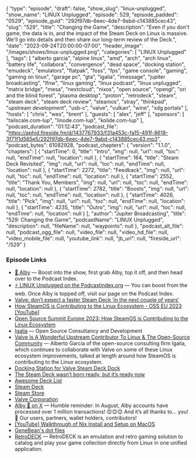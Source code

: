 {
  "type": "episode",
  "draft": false,
  "show_slug": "linux-unplugged",
  "show_name": "LINUX Unplugged",
  "episode": 529,
  "episode_padded": "0529",
  "episode_guid": "292f97db-6eec-4de7-9abd-c143885cec43",
  "slug": "529",
  "title": "Changing the Game",
  "description": "Even if you don't game, the data is in, and the impact of the Steam Deck on Linux is massive. We'll go into details and then share our long-term review of the Deck.",
  "date": "2023-09-24T20:00:00-07:00",
  "header_image": "/images/shows/linux-unplugged.png",
  "categories": [
    "LINUX Unplugged"
  ],
  "tags": [
    "alberto garcia",
    "alpine linux",
    "amd",
    "arch",
    "arch linux",
    "battery life",
    "collabora",
    "convergence",
    "dead space",
    "docking station",
    "emudeck",
    "emulators",
    "flatpak",
    "foss",
    "fps",
    "game console",
    "gaming",
    "gaming on linux",
    "garage pc",
    "gta",
    "igalia",
    "imessage",
    "jupiter broadcasting",
    "lfnw",
    "linux gaming",
    "linux podcast",
    "linux unplugged",
    "matrix bridge",
    "mesa",
    "nextcloud",
    "nixos",
    "open source",
    "opengl",
    "ori and the blind forest",
    "plasma desktop",
    "proton",
    "retrodeck",
    "steam",
    "steam deck",
    "steam deck review",
    "steamos",
    "stray",
    "thinkpad",
    "upstream development",
    "usb-c",
    "valve",
    "vulkan",
    "wine",
    "xdg portals"
  ],
  "hosts": [
    "chris",
    "wes",
    "brent"
  ],
  "guests": [
    "alex",
    "jeff"
  ],
  "sponsors": [
    "tailscale.com-lup",
    "linode.com-lup",
    "kolide.com-lup"
  ],
  "podcast_duration": "01:12:43",
  "podcast_file": "https://aphid.fireside.fm/d/1437767933/f31a453c-fa15-491f-8618-3f71f1d565e5/292f97db-6eec-4de7-9abd-c143885cec43.mp3",
  "podcast_bytes": 61082928,
  "podcast_chapters": {
    "version": "1.1.0",
    "chapters": [
      {
        "startTime": 0,
        "title": "Intro",
        "img": null,
        "url": null,
        "toc": null,
        "endTime": null,
        "location": null
      },
      {
        "startTime": 164,
        "title": "Steam Deck Revisited",
        "img": null,
        "url": null,
        "toc": null,
        "endTime": null,
        "location": null
      },
      {
        "startTime": 2272,
        "title": "Feedback",
        "img": null,
        "url": null,
        "toc": null,
        "endTime": null,
        "location": null
      },
      {
        "startTime": 2552,
        "title": "Thank You, Members",
        "img": null,
        "url": null,
        "toc": null,
        "endTime": null,
        "location": null
      },
      {
        "startTime": 2782,
        "title": "Boosts",
        "img": null,
        "url": null,
        "toc": null,
        "endTime": null,
        "location": null
      },
      {
        "startTime": 4026,
        "title": "Pick",
        "img": null,
        "url": null,
        "toc": null,
        "endTime": null,
        "location": null
      },
      {
        "startTime": 4235,
        "title": "Outro",
        "img": null,
        "url": null,
        "toc": null,
        "endTime": null,
        "location": null
      }
    ],
    "author": "Jupiter Broadcasting",
    "title": "529: Changing the Game",
    "podcastName": "LINUX Unplugged",
    "description": null,
    "fileName": null,
    "waypoints": null
  },
  "podcast_alt_file": null,
  "podcast_ogg_file": null,
  "video_file": null,
  "video_hd_file": null,
  "video_mobile_file": null,
  "youtube_link": null,
  "jb_url": null,
  "fireside_url": "/529"
}


### Episode Links

  * [🎉 Alby](https://getalby.com/ "🎉 Alby") — Boost into the show, first grab Alby, top it off, and then head over to the Podcast Index.
  * [⚡️ LINUX Unplugged on the Podcastindex.org](https://podcastindex.org/podcast/575694 "⚡️ LINUX Unplugged on the Podcastindex.org") — You can boost from the web. Once Alby is topped off, visit our page on the Podcast Index.
  * [Valve: don’t expect a faster Steam Deck ‘in the next couple of years’](https://www.theverge.com/2023/9/21/23884863/valve-steam-deck-2-refresh-upgrade-cpu-2025 "Valve: don’t expect a faster Steam Deck ‘in the next couple of years’")
  * [How SteamOS is Contributing to the Linux Ecosystem - OSS EU 2023 [YouTube]](https://www.youtube.com/live/L98v4epQmrg?t=15124 "How SteamOS is Contributing to the Linux Ecosystem - OSS EU 2023 \[YouTube\]")
  * [Open Source Summit Europe 2023: How SteamOS is Contributing to the Linux Ecosystem](https://osseu2023.sched.com/event/1Qv8y/how-steamos-is-contributing-to-the-linux-ecosystem-alberto-garcia-igalia "Open Source Summit Europe 2023: How SteamOS is Contributing to the Linux Ecosystem")
  * [Igalia](https://www.igalia.com/ "Igalia") — Open Source Consultancy and Development
  * [Valve Is A Wonderful Upstream Contributor To Linux & The Open-Source Community](https://www.phoronix.com/news/Valve-Upstream-Everything-OSS "Valve Is A Wonderful Upstream Contributor To Linux & The Open-Source Community") — Alberto Garcia of the open-source consulting firm Igalia, which continues to collaborate with Valve on some of these Linux ecosystem improvements, talked at length around how SteamOS is contributing to the Linux ecosystem.
  * [Docking Station for Valve Steam Deck Dock](https://www.amazon.com/gp/product/B0B76JVKPX/ "Docking Station for Valve Steam Deck Dock")
  * [The Steam Deck wasn’t born ready, but it’s ready now](https://www.theverge.com/23513517/steam-deck-long-term-test-valve "The Steam Deck wasn’t born ready, but it’s ready now")
  * [Awesome Deck List](https://github.com/airscripts/awesome-steam-deck#readme "Awesome Deck List")
  * [Steam Deck](https://www.steamdeck.com/ "Steam Deck")
  * [Steam Store](https://store.steampowered.com/ "Steam Store")
  * [Valve Corporation](https://www.valvesoftware.com/ "Valve Corporation")
  * [Alby 🐝 on X](https://twitter.com/getalby/status/1703757553094611370?s=12&t=E9EIlRX-vHxbQ8g23lQU3A "Alby 🐝 on X") — Humble reminder: In August, Alby accounts have processed over 1 million transactions! 😊😊😊 And it’s all thanks to… you! 💙 Our users, partners, wallet holders, contributors!
  * [[YouTube] Walkthrough of Nix Install and Setup on MacOS](https://youtu.be/LE5JR4JcvMg "\[YouTube\] Walkthrough of Nix Install and Setup on MacOS")
  * [GeneBean's dot files](https://github.com/genebean/dots "GeneBean's dot files")
  * [RetroDECK](https://flathub.org/apps/net.retrodeck.retrodeck "RetroDECK") — RetroDECK is an emulation and retro gaming solution to catalog and play your game collection directly from Linux in one unified application.


